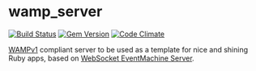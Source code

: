 wamp_server
===========

[![Build Status](https://secure.travis-ci.org/rubencaro/wamp_server.png?branch=master)](http://travis-ci.org/rubencaro/wamp_server)
[![Gem Version](https://badge.fury.io/rb/wamp_server.png)](http://rubygems.org/gems/wamp_server)
[![Code Climate](https://codeclimate.com/github/rubencaro/wamp_server.png)](https://codeclimate.com/github/rubencaro/wamp_server)

[WAMPv1](http://wamp.ws/spec) compliant server to be used
as a template for nice and shining Ruby apps, based on
[WebSocket EventMachine Server](https://github.com/imanel/websocket-eventmachine-server).

